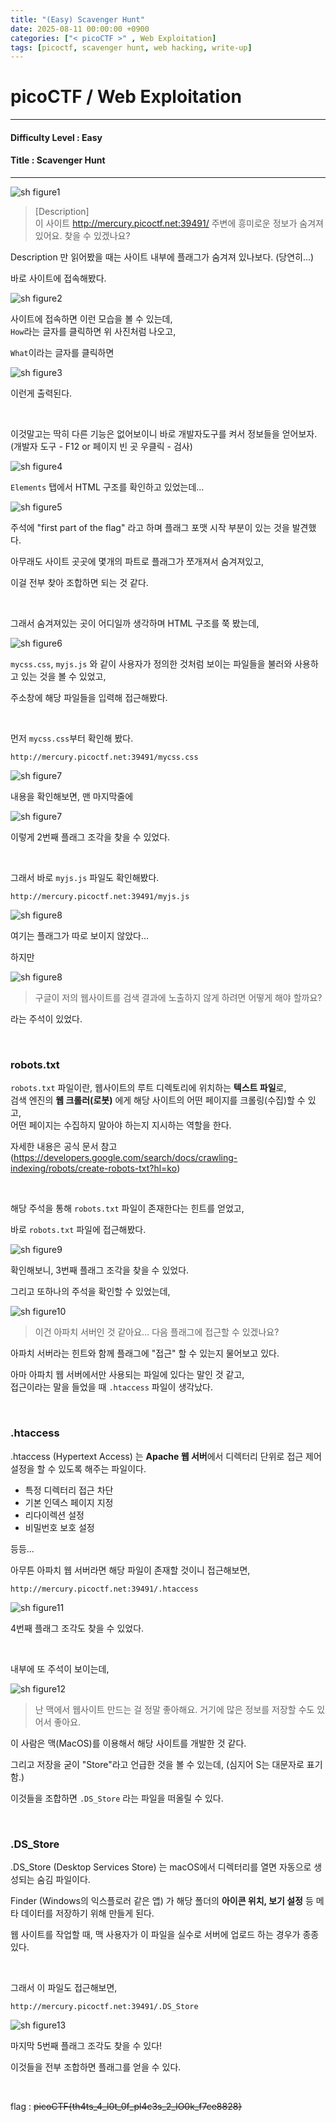 ```yaml
---
title: "(Easy) Scavenger Hunt"
date: 2025-08-11 00:00:00 +0900
categories: ["< picoCTF >" , Web Exploitation]
tags: [picoctf, scavenger hunt, web hacking, write-up]
---
```


# picoCTF / Web Exploitation

---

#### Difficulty Level : Easy
#### Title : Scavenger Hunt

---

![sh figure1](/assets/img/picoCTF/2025-08-07-16-58-47.png)

> [Description]  
> 이 사이트 http://mercury.picoctf.net:39491/ 주변에 흥미로운 정보가 숨겨져 있어요. 찾을 수 있겠나요?

Description 만 읽어봤을 때는 사이트 내부에 플래그가 숨겨져 있나보다. (당연히...)

바로 사이트에 접속해봤다.

![sh figure2](/assets/img/picoCTF/2025-08-07-17-00-53.png)

사이트에 접속하면 이런 모습을 볼 수 있는데,  
`How`라는 글자를 클릭하면 위 사진처럼 나오고, 

`What`이라는 글자를 클릭하면

![sh figure3](/assets/img/picoCTF/2025-08-07-17-02-29.png)

이런게 출력된다.

<br>

이것말고는 딱히 다른 기능은 없어보이니 바로 개발자도구를 켜서 정보들을 얻어보자.  
(개발자 도구 - F12 or 페이지 빈 곳 우클릭 - 검사)

![sh figure4](/assets/img/picoCTF/2025-08-07-17-05-36.png)

`Elements` 탭에서 HTML 구조를 확인하고 있었는데...

![sh figure5](/assets/img/picoCTF/2025-08-07-17-05-50.png)

주석에 "first part of the flag" 라고 하며 플래그 포맷 시작 부분이 있는 것을 발견했다.

아무래도 사이트 곳곳에 몇개의 파트로 플래그가 쪼개져서 숨겨져있고,  

이걸 전부 찾아 조합하면 되는 것 같다.

<br>

그래서 숨겨져있는 곳이 어디일까 생각하며 HTML 구조를 쭉 봤는데,

![sh figure6](/assets/img/picoCTF/2025-08-07-17-10-42.png)

`mycss.css`, `myjs.js` 와 같이 사용자가 정의한 것처럼 보이는 파일들을 불러와 사용하고 있는 것을 볼 수 있었고,

주소창에 해당 파일들을 입력해 접근해봤다.

<br>

먼저 `mycss.css`부터 확인해 봤다.

`http://mercury.picoctf.net:39491/mycss.css`

![sh figure7](/assets/img/picoCTF/2025-08-07-17-13-45.png)

내용을 확인해보면, 맨 마지막줄에

![sh figure7](/assets/img/picoCTF/2025-08-07-17-14-06.png)

이렇게 2번째 플래그 조각을 찾을 수 있었다.

<br>

그래서 바로 `myjs.js` 파일도 확인해봤다.

`http://mercury.picoctf.net:39491/myjs.js`

![sh figure8](/assets/img/picoCTF/2025-08-07-17-15-00.png)

여기는 플래그가 따로 보이지 않았다...

하지만

![sh figure8](/assets/img/picoCTF/2025-08-07-17-15-20.png)

> 구글이 저의 웹사이트를 검색 결과에 노출하지 않게 하려면 어떻게 해야 할까요?

라는 주석이 있었다.

<br>

### robots.txt

`robots.txt` 파일이란, 웹사이트의 루트 디렉토리에 위치하는 **텍스트 파일**로,  
검색 엔진의 **웹 크롤러(로봇)** 에게 해당 사이트의 어떤 페이지를 크롤링(수집)할 수 있고,  
어떤 페이지는 수집하지 말아야 하는지 지시하는 역할을 한다.

자세한 내용은 공식 문서 참고  
(https://developers.google.com/search/docs/crawling-indexing/robots/create-robots-txt?hl=ko)

<br>

해당 주석을 통해 `robots.txt` 파일이 존재한다는 힌트를 얻었고,  

바로 `robots.txt` 파일에 접근해봤다.

![sh figure9](/assets/img/picoCTF/2025-08-07-17-22-20.png)

확인해보니, 3번째 플래그 조각을 찾을 수 있었다.

그리고 또하나의 주석을 확인할 수 있었는데,

![sh figure10](/assets/img/picoCTF/2025-08-07-17-23-20.png)

> 이건 아파치 서버인 것 같아요… 다음 플래그에 접근할 수 있겠나요?

아파치 서버라는 힌트와 함께 플래그에 "접근" 할 수 있는지 물어보고 있다.

아마 아파치 웹 서버에서만 사용되는 파일에 있다는 말인 것 같고,  
접근이라는 말을 들었을 때 `.htaccess` 파일이 생각났다.

<br>

### .htaccess
.htaccess (Hypertext Access) 는 **Apache 웹 서버**에서 디렉터리 단위로 접근 제어 설정을 할 수 있도록 해주는 파일이다.

- 특정 디렉터리 접근 차단
- 기본 인덱스 페이지 지정
- 리다이렉션 설정
- 비밀번호 보호 설정

등등...

아무튼 아파치 웹 서버라면 해당 파일이 존재할 것이니 접근해보면,

`http://mercury.picoctf.net:39491/.htaccess`

![sh figure11](/assets/img/picoCTF/2025-08-07-19-21-20.png)

4번째 플래그 조각도 찾을 수 있었다.

<br>

내부에 또 주석이 보이는데,

![sh figure12](/assets/img/picoCTF/2025-08-07-19-25-12.png)

> 난 맥에서 웹사이트 만드는 걸 정말 좋아해요. 거기에 많은 정보를 저장할 수도 있어서 좋아요.

이 사람은 맥(MacOS)를 이용해서 해당 사이트를 개발한 것 같다.

그리고 저장을 굳이 "Store"라고 언급한 것을 볼 수 있는데, (심지어 S는 대문자로 표기함.)

이것들을 조합하면 `.DS_Store` 라는 파일을 떠올릴 수 있다.

<br>

### .DS_Store
.DS_Store (Desktop Services Store) 는 macOS에서 디렉터리를 열면 자동으로 생성되는 숨김 파일이다.

Finder (Windows의 익스플로러 같은 앱) 가 해당 폴더의 **아이콘 위치, 보기 설정** 등 메타 데이터를 저장하기 위해 만들게 된다.

웹 사이트를 작업할 때, 맥 사용자가 이 파일을 실수로 서버에 업로드 하는 경우가 종종 있다.

<br>

그래서 이 파일도 접근해보면,

`http://mercury.picoctf.net:39491/.DS_Store`

![sh figure13](/assets/img/picoCTF/2025-08-07-19-32-26.png)

마지막 5번째 플래그 조각도 찾을 수 있다!

이것들을 전부 조합하면 플래그를 얻을 수 있다.

<br>

flag : ~~picoCTF{th4ts_4_l0t_0f_pl4c3s_2_lO0k_f7ce8828}~~


